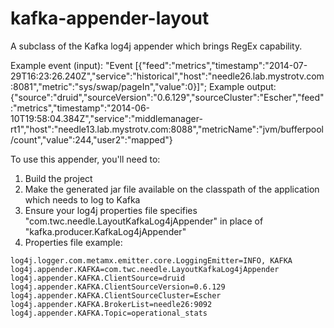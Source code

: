 kafka-appender-layout
=====================

A subclass of the Kafka log4j appender which brings RegEx capability.

  Example event (input):
   "Event [{"feed":"metrics","timestamp":"2014-07-29T16:23:26.240Z","service":"historical","host":"needle26.lab.mystrotv.com:8081","metric":"sys/swap/pageIn","value":0}]";
  Example output:
   {"source":"druid","sourceVersion":"0.6.129","sourceCluster":"Escher","feed":"metrics","timestamp":"2014-06-10T19:58:04.384Z","service":"middlemanager-rt1","host":"needle13.lab.mystrotv.com:8088","metricName":"jvm/bufferpool/count","value":244,"user2":"mapped"}
  

To use this appender, you'll need to:

1.  Build the project
2.  Make the generated jar file available on the classpath of the application which needs to log to Kafka
3.  Ensure your log4j properties file specifies "com.twc.needle.LayoutKafkaLog4jAppender" in place of "kafka.producer.KafkaLog4jAppender"
4.  Properties file example:

```
log4j.logger.com.metamx.emitter.core.LoggingEmitter=INFO, KAFKA
log4j.appender.KAFKA=com.twc.needle.LayoutKafkaLog4jAppender
log4j.appender.KAFKA.ClientSource=druid
log4j.appender.KAFKA.ClientSourceVersion=0.6.129
log4j.appender.KAFKA.ClientSourceCluster=Escher
log4j.appender.KAFKA.BrokerList=needle26:9092
log4j.appender.KAFKA.Topic=operational_stats
```
